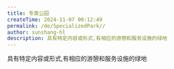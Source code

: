 ```yaml
---
title: 专类公园
createTime: 2024-11-07 00:12:49
permalink: /de/SpecializedPark//
author: sunshang-hl
description: 具有特定内容或形式,有相应的游憩和服务设施的绿地
---
```


具有特定内容或形式,有相应的游憩和服务设施的绿地